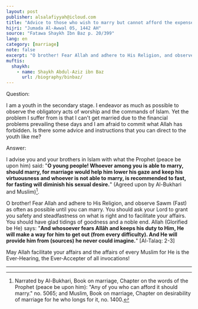 ```yaml
---
layout: post
publisher: alsalafiyyah@icloud.com
title: "Advice to those who wish to marry but cannot afford the expenses"
hijri: "Jumada Al-Awwal 05, 1442 AH"
source: "Fatawa Shaykh Ibn Baz p. 20/399"
lang: en
category: [marriage]
note: false
excerpt: "O brother! Fear Allah and adhere to His Religion, and observe Sawm (Fast) as often as possible until you can marry. You should ask your Lord to grant you safety and steadfastness on what is right and to facilitate your affairs."
muftis:
  shaykh: 
    - name: Shaykh Abdul-Aziz ibn Baz
      url: /biography/binbaz/
---
```


Question:

I am a youth in the secondary stage. I endeavor as much as possible to observe the obligatory acts of worship and the commands of Islam. Yet the problem I suffer from is that I can't get married due to the financial problems prevailing these days and I am afraid to commit what Allah has forbidden. Is there some advice and instructions that you can direct to the youth like me? 

Answer:

I advise you and your brothers in Islam with what the Prophet (peace be upon him) said: "**O young people! Whoever among you is able to marry, should marry, for marriage would help him lower his gaze and keep his virtuousness and whoever is not able to marry, is recommended to fast, for fasting will diminish his sexual desire.**" (Agreed upon by Al-Bukhari and Muslim)[^1]. 

O brother! Fear Allah and adhere to His Religion, and observe Sawm (Fast) as often as possible until you can marry. You should ask your Lord to grant you safety and steadfastness on what is right and to facilitate your affairs. You should have glad tidings of goodness and a noble end. Allah (Glorified be He) says: "**And whosoever fears Allâh and keeps his duty to Him, He will make a way for him to get out (from every difficulty). And He will provide him from (sources) he never could imagine.**" [Al-Talaq: 2-3] 

May Allah facilitate your affairs and the affairs of every Muslim for He is the Ever-Hearing, the Ever-Accepter of all invocations!

---

[^1]: Narrated by Al-Bukhari, Book on marriage, Chapter on the words of the Prophet (peace be upon him): "Any of you who can afford it should marry." no. 5065; and Muslim, Book on marriage, Chapter on desirability of marriage for he who longs for it, no. 1400.
